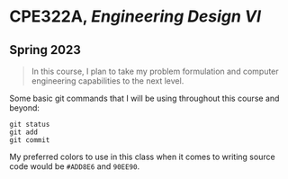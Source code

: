 # CPE322A, *Engineering Design VI*
## **Spring 2023**
> In this course, I plan to take my problem formulation and computer engineering capabilities to the next level.

Some basic git commands that I will be using throughout this course and beyond:

```
git status
git add
git commit

```
My preferred colors to use in this class when it comes to writing source code would be `#ADD8E6` and `90EE90`.
